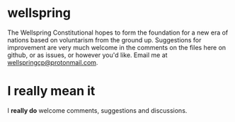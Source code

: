 # wellspring
The Wellspring Constitutional hopes to form the foundation for a new era of nations based on voluntarism from the ground up. Suggestions for improvement are very much welcome in the comments on the files here on github, or as issues, or however you'd like. Email me at wellspringcp@protonmail.com.

# I really mean it

I **really do** welcome comments, suggestions and discussions.
